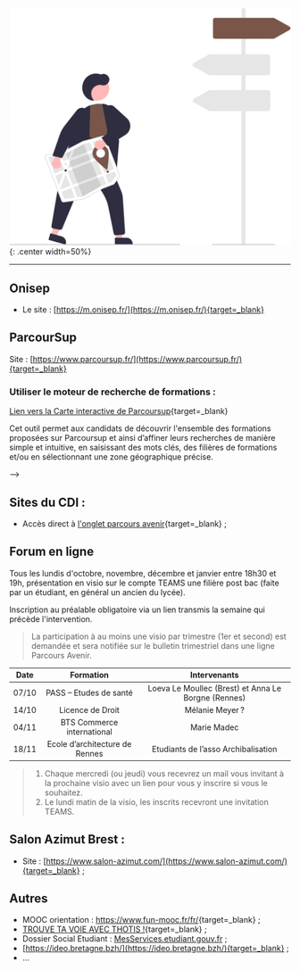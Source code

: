 ![board](images/undraw_right_direction_tge8.svg){: .center width=50%}

***
<!-- ## Supports de recherche :

Ce sont les fichiers à télécharger dans votre OneDrive, à partager en lecture avec votre professeur référent et à compléter progressivement pour collecter les informations issues de vos recherches :

- [Seance AP1-orientation-les etudes supérieures](./assets/Les_etudes_superieures.docx) ;

- [Choix Post Bac à compléter pour comparer](./assets/Choix_Post_Bac.xlsx) ; -->

## Onisep

- Le site : [https://m.onisep.fr/](https://m.onisep.fr/){target=_blank}
<!-- - La pages des [5 étapes pour mon parcours vers l’enseignement supérieur](https://www.terminales2021-2022.fr/){target=_blank} -->

## ParcourSup

Site : [https://www.parcoursup.fr/](https://www.parcoursup.fr/){target=_blank}

### Utiliser le moteur de recherche de formations :

<!-- - Vidéo officielle :

<figure>
<iframe width="560" height="315" src="https://www.youtube-nocookie.com/embed/iYy2ESlcI6Y" title="YouTube video player" frameborder="0" allow="accelerometer; autoplay; clipboard-write; encrypted-media; gyroscope; picture-in-picture" allowfullscreen></iframe>
</figure> -->

[Lien vers la Carte interactive de Parcoursup](https://dossier.parcoursup.fr/Candidat/carte){target=_blank}

Cet outil permet aux candidats de découvrir l'ensemble des formations proposées sur Parcoursup et ainsi d’affiner leurs recherches de manière simple et intuitive, en saisissant des mots clés, des filières de formations et/ou en sélectionnant une zone géographique précise.


<!-- - Vidéo complémentaire par M. QUINIO :

<figure>
<video width="560" height="315" controls>
  <source src="../assets/Parcoursup.mp4" type="video/mp4">  
Your browser does not support the video tag.
</video>
</figure> -->
<!-- 
### Liens vers les brochures nationales mises à jour :

  <!-- -	[Brochure « Parcoursup 2022 : le calendrier en 3 étapes »](https://eduscol.education.fr/document/3144/download?attachment){target=_blank}  -->
  <!-- -	[Diaporama de présentation synthétique de Parcoursup 2022](https://eduscol.education.fr/document/4053/download?attachment){target=_blank}  -->
  <!-- -	[Brochure « Bien préparer son baccalauréat et son entrée dans l’enseignement supérieur »](https://www.education.gouv.fr/reussir-au-lycee/2021-2022-bien-preparer-son-bac-et-son-entree-dans-le-superieur-326326){target=_blank} -->

<!-- ### Voeux motivés :

<figure>
<iframe width="560" height="315" src="https://www.youtube-nocookie.com/embed/v-yUg8LTahQ" title="YouTube video player" frameborder="0" allow="accelerometer; autoplay; clipboard-write; encrypted-media; gyroscope; picture-in-picture" allowfullscreen></iframe>
</figure> -->

<!-- ### [Ensemble des ressources](https://services.dgesip.fr/T454/S743/ressources){target=_blank} -->
 -->


## Sites du CDI :

- Accès direct à [l'onglet parcours avenir](https://cdi-lycee.ecmorlaix.fr/orientation/){target=_blank} ;
<!-- 
- Accès direct [Padlet orientation terminale](https://padlet.com/cdinddmporsmeur/orientation_terminale_2020){target=_blank} ;

- Vidéo de présentation par M. QUINIO :

<figure>
<iframe width="560" height="315" src="https://www.youtube-nocookie.com/embed/Xg6QcfmgYXo" title="YouTube video player" frameborder="0" allow="accelerometer; autoplay; clipboard-write; encrypted-media; gyroscope; picture-in-picture" allowfullscreen></iframe>
</figure> -->


## Forum en ligne

Tous les lundis d'octobre, novembre, décembre et janvier entre 18h30 et 19h, présentation en visio sur le compte TEAMS une filière post bac (faite par un étudiant, en général un ancien du lycée).

Inscription au préalable obligatoire via un lien transmis la semaine qui précède l'intervention.

> La participation à au moins une visio par trimestre (1er et second) est demandée et sera notifiée sur le bulletin trimestriel dans une ligne Parcours Avenir.


|Date|Formation|Intervenants|  
|:--:|:-------:|:----------:|
|07/10|PASS – Etudes de santé|Loeva Le Moullec (Brest) et Anna Le Borgne (Rennes)|
|14/10|Licence de Droit|Mélanie Meyer ?|
|04/11|BTS Commerce international|Marie Madec|
|18/11|Ecole d’architecture de Rennes|Etudiants de l’asso Archibalisation| 




<!-- 
![Forum_En_Ligne.gif](./assets/ForumEnLigne.gif){.center}

[Télécharger la présentation du dispositif et du programme d'octobre en pdf](./pdf/Forum_En_Ligne.pdf){target=_blank .md-button} -->

> 1. Chaque mercredi (ou jeudi) vous recevrez un mail vous invitant à la prochaine visio avec un lien pour vous y inscrire si vous le souhaitez.
> 2. Le lundi matin de la visio, les inscrits recevront une invitation TEAMS.



## Salon Azimut Brest :

- Site : [https://www.salon-azimut.com/](https://www.salon-azimut.com/){target=_blank} ;
<!-- 
- Vidéo des soirées azimut précédentes au cours desquelles étaient présentées les différentes voies post-bac : BTS, BUT, Licence, CPGE

<figure>
<iframe width="560" height="315" src="https://www.youtube-nocookie.com/embed/t-TSzsyq-Fk" title="YouTube video player" frameborder="0" allow="accelerometer; autoplay; clipboard-write; encrypted-media; gyroscope; picture-in-picture" allowfullscreen></iframe>
</figure> -->

<!-- 
## Cap avenir, l'organisme d'orientation de l'UBO

Sur le site de [Cap avenir](https://www.univ-brest.fr/cap-avenir/){target=_blank}, il y a un onglet [Lycéen - Futur étudiant](https://www.univ-brest.fr/cap-avenir/menu/Bloc-Lyceen){target=_blank}.

En cliquant dessus, vous pouvez accéder à toutes sortes d'informations dont des formulaires d'inscription à des immersion à l'université ou en IUT et des formulaires d'inscription pour Insta fac qui permet d'aller rencontrer des enseignants du supérieur le mercredi après-midi.
> Pour le moment, les inscriptions ne sont pas ouvertes mais le seront bientôt... 
-->
## Autres

- MOOC orientation : <https://www.fun-mooc.fr/fr/>{target=_blank} ;
- [TROUVE TA VOIE AVEC THOTIS !](https://thotismedia.com/){target=_blank} ;
- Dossier Social Etudiant : [MesServices.etudiant.gouv.fr](https://www.messervices.etudiant.gouv.fr/envole/) ; 
- [https://ideo.bretagne.bzh/](https://ideo.bretagne.bzh/){target=_blank} ;
- ... 
